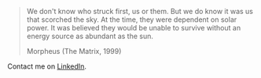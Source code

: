 > We don't know who struck first, us or them. But we do know it was us that scorched the sky. At the time, they were dependent on solar power. It was believed they would be unable to survive without an energy source as abundant as the sun.
>
> Morpheus (The Matrix, 1999)

Contact me on [LinkedIn](https://www.linkedin.com/in/dillon-orr/).